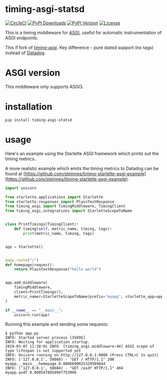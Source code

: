 # timing-asgi-statsd
[![CircleCI](https://circleci.com/gh/nkonin/timing-asgi.svg?style=svg)](https://circleci.com/gh/nkonin/timing-asgi)
[![PyPI Downloads](https://img.shields.io/pypi/dm/timing-asgi-statsd.svg)](https://pypi.org/project/timing-asgi-statsd/)
[![PyPI Version](https://img.shields.io/pypi/v/timing-asgi-statsd.svg)](https://pypi.org/project/timing-asgi-statsd/)
[![License](https://img.shields.io/badge/license-mit-blue.svg)](https://pypi.org/project/timing-asgi-statsd/)

This is a timing middleware for [ASGI](https://asgi.readthedocs.org), useful for automatic instrumentation of ASGI endpoints.

This if fork of [timing-asgi](https://github.com/steinnes/timing-asgi). 
Key difference - pure statsd support (no tags) instead of [Datadog](https://www.datadoghq.com/).

# ASGI version

This middleware only supports ASGI3.

# installation

```
pip install timing-asgi-statsd
```

# usage


Here's an example using the Starlette ASGI framework which prints out the timing metrics..

A more realistic example which emits the timing metrics to Datadog can be found at
[https://github.com/steinnes/timing-starlette-asgi-example](https://github.com/steinnes/timing-starlette-asgi-example).


```python
import uvicorn

from starlette.applications import Starlette
from starlette.responses import PlainTextResponse
from timing_asgi import TimingMiddleware, TimingClient
from timing_asgi.integrations import StarletteScopeToName


class PrintTimings(TimingClient):
    def timing(self, metric_name, timing, tags):
        print(metric_name, timing, tags)


app = Starlette()


@app.route("/")
def homepage(request):
    return PlainTextResponse("hello world")


app.add_middleware(
    TimingMiddleware,
    client=PrintTimings(),
    metric_namer=StarletteScopeToName(prefix="myapp", starlette_app=app)
)

if __name__ == "__main__":
    uvicorn.run(app)

```

Running this example and sending some requests:

```
$ python app.py
INFO: Started server process [35895]
INFO: Waiting for application startup.
2019-03-07 11:38:01 INFO  [timing_asgi.middleware:44] ASGI scope of type lifespan is not supported yet
INFO: Uvicorn running on http://127.0.0.1:8000 (Press CTRL+C to quit)
INFO: ('127.0.0.1', 58668) - "GET / HTTP/1.1" 200
myapp.__main__.homepage 0.0006690025329589844
INFO: ('127.0.0.1', 58684) - "GET /asdf HTTP/1.1" 404
myapp.asdf 0.0005478858947753906
```
